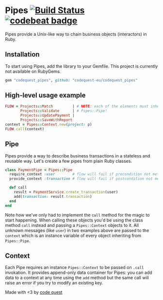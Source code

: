 # Pipes [![Build Status](https://travis-ci.org/codequest-eu/codequest_pipes.svg?branch=master)](https://travis-ci.org/codequest-eu/codequest_pipes) [![codebeat badge](https://codebeat.co/badges/73f1bb7f-516f-4fc5-b241-daea42c7badd)](https://codebeat.co/projects/codequest_pipes-master-ab1a7c5f-ad5f-425a-a0f0-e56e13a04876)

Pipes provide a Unix-like way to chain business objects (interactors) in Ruby.

## Installation

To start using Pipes, add the library to your Gemfile. This project is currently
not available on RubyGems.

```ruby
gem "codequest_pipes", github: "codequest-eu/codequest_pipes"
```

## High-level usage example

```ruby
FLOW = Projects::Match         | # NOTE: each of the elements must inherit from
       Projects::Validate      | # Pipes::Pipe!
       Projects::UpdatePayment |
       Projects::SaveWithReport
context = Pipes::Context.new(project: p)
FLOW.call(context)
```

## Pipe

Pipes provide a way to describe business transactions in a stateless
and reusable way. Let's create a few pipes from plain Ruby classes.

```ruby
class PaymentPipe < Pipes::Pipe
  require_context :user        # flow will fail if precondition not met
  provide_context :transaction # flow will fail if postcondition not met

  def call
    result = PaymentService.create_transaction(user)
    add(transaction: result.transaction)
  end
end
```

Note how we've only had to implement the `call` method for the magic to start happening. When calling these objects you'd be using the class method `call` instead and passing a `Pipes::Context` objects to it. All unknown messages (like `user`) in two examples above are passed to the `context` which is an instance variable of every object inheriting from `Pipes::Pipe`.

## Context

Each Pipe requires an instance `Pipes::Context` to be passed on `.call` invokation. It provides append-only data container for Pipes: you can add data to a context at any time using the `add` method but the same call will raise an error if you try to modify an existing key.

Made with <3 by [code quest](http://www.codequest.com)









